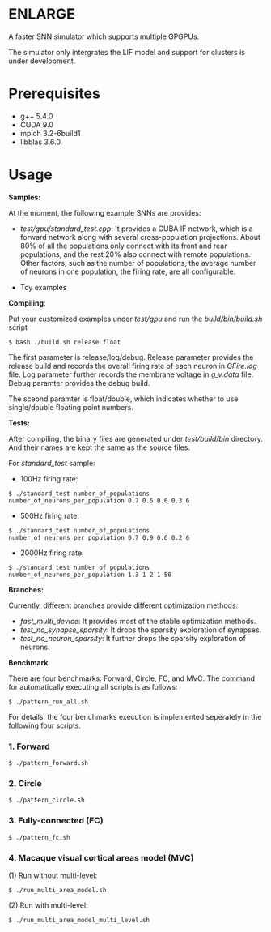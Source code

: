 # ENLARGE

A faster SNN simulator which supports multiple GPGPUs. 

The simulator only intergrates the LIF model and support for clusters is under development.

# Prerequisites

- g++ 5.4.0
- CUDA 9.0 
- mpich 3.2-6build1
- libblas 3.6.0

# Usage

**Samples:**

At the moment, the following example SNNs are provides:

- *test/gpu/standard\_test.cpp*: It provides a CUBA IF network, which is a forward network along with several cross-population projections. About 80\% of all the populations only connect with its front and rear populations, and the rest 20\% also connect with remote populations. Other factors, such as the number of populations, the average number of neurons in one population, the firing rate, are all configurable.

- Toy examples

**Compiling**:

Put your customized examples under *test/gpu* and run the *build/bin/build.sh* script

    $ bash ./build.sh release float

The first parameter is release/log/debug. Release parameter provides the release build and records the overall firing rate of each neuron in *GFire.log* file. Log parameter further records the membrane voltage in *g\_v.data* file. Debug paramter provides the debug build. 

The sceond paramter is float/double, which indicates whether to use single/double floating point numbers.

**Tests:**

After compiling, the binary files are generated under *test/build/bin* directory. And their names are kept the same as the source files.

For *standard\_test* sample:

- 100Hz firing rate:

```
$ ./standard_test number_of_populations number_of_neurons_per_population 0.7 0.5 0.6 0.3 6
```

- 500Hz firing rate:

```
$ ./standard_test number_of_populations number_of_neurons_per_population 0.7 0.9 0.6 0.2 6
```

- 2000Hz firing rate:

```
$ ./standard_test number_of_populations number_of_neurons_per_population 1.3 1 2 1 50
```

**Branches:**

Currently, different branches provide different optimization methods:

- *fast\_multi\_device*: It provides most of the stable optimization methods.
- *test\_no\_synapse\_sparsity*: It drops the sparsity exploration of synapses.
- *test\_no\_neuron\_sparsity*: It further drops the sparsity exploration of neurons.

**Benchmark**

There are four benchmarks: Forward, Circle, FC, and MVC. 
The command for automatically executing all scripts is as follows:
```
$ ./pattern_run_all.sh
```


For details, the four benchmarks execution is implemented seperately in the following four scripts.

### 1. Forward

```
$ ./pattern_forward.sh
```

### 2. Circle
```
$ ./pattern_circle.sh
```

### 3. Fully-connected (FC)
```
$ ./pattern_fc.sh
```

### 4. Macaque visual cortical areas model (MVC)

(1) Run without multi-level:
```
$ ./run_multi_area_model.sh
```
(2) Run with multi-level:
```
$ ./run_multi_area_model_multi_level.sh
``` 

